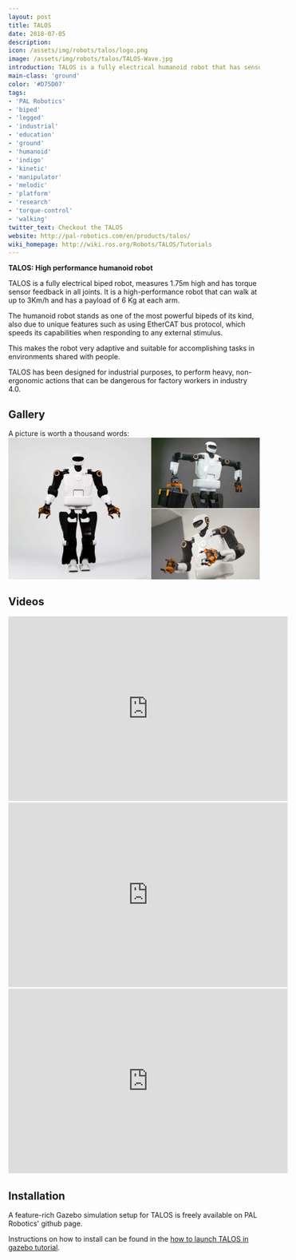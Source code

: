 ```yaml
---
layout: post
title: TALOS
date: 2018-07-05
description:
icon: /assets/img/robots/talos/logo.png
image: /assets/img/robots/talos/TALOS-Wave.jpg
introduction: TALOS is a fully electrical humanoid robot that has sensored torque control in all its joints and uses EtherCAT bus protocol. It is ready to tackle complex industrial tasks with its 6 Kg payload with each arm.
main-class: 'ground'
color: '#D75D07'
tags:
- 'PAL Robotics'
- 'biped'
- 'legged'
- 'industrial'
- 'education'
- 'ground'
- 'humanoid'
- 'indigo'
- 'kinetic'
- 'manipulator'
- 'melodic'
- 'platform'
- 'research'
- 'torque-control'
- 'walking'
twitter_text: Checkout the TALOS
website: http://pal-robotics.com/en/products/talos/
wiki_homepage: http://wiki.ros.org/Robots/TALOS/Tutorials
---
```


**TALOS: High performance humanoid robot**

TALOS is a fully electrical biped robot, measures 1.75m high and has torque sensor feedback in all joints. It is a high-performance robot that can walk at up to 3Km/h and has a payload of 6 Kg at each arm. 

The humanoid robot stands as one of the most powerful bipeds of its kind, also due to unique features such as using EtherCAT bus protocol, which speeds its capabilities when responding to any external stimulus. 

This makes the robot very adaptive and suitable for accomplishing tasks in environments shared with people. 

TALOS has been designed for industrial purposes, to perform heavy, non-ergonomic actions that can be dangerous for factory workers in industry 4.0.

## Gallery
A picture is worth a thousand words:
![TALOS Gallery](/assets/img/robots/talos/TALOS_gallery.jpg)

## Videos

<iframe width="560" height="370" src="https://www.youtube.com/embed/xUeApfMAKAE" frameborder="0" allow="autoplay; encrypted-media" allowfullscreen></iframe>

<iframe width="560" height="370" src="https://www.youtube.com/embed/MyQcRfTYKWw?start=26" frameborder="0" allow="autoplay; encrypted-media" allowfullscreen></iframe>

<iframe width="560" height="370" src="https://www.youtube.com/embed/H7UibXKw6fs" frameborder="0" allow="autoplay; encrypted-media" allowfullscreen></iframe>

## Installation

A feature-rich Gazebo simulation setup for TALOS is freely available on PAL Robotics' github page.

Instructions on how to install can be found in the [how to launch TALOS in gazebo tutorial](http://wiki.ros.org/Robots/TALOS/Tutorials).

